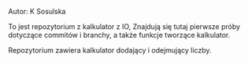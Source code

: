 Autor: K Sosulska


To jest repozytorium z kalkulator z IO,
Znajdują się tutaj pierwsze próby dotyczące commitów i branchy, a także funkcje tworzące kalkulator.

Repozytorium zawiera kalkulator dodający i odejmujący liczby.
